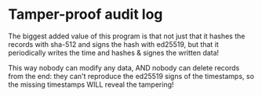 # Tamper-proof audit log

The biggest added value of this program is that not just that it hashes the records
with sha-512 and signs the hash with ed25519, but that it periodically writes the
time and hashes & signes the written data!

This way nobody can modify any data, AND nobody can delete records from the end:
they can't reproduce the ed25519 signs of the timestamps,
so the missing timestamps WILL reveal the tampering!
